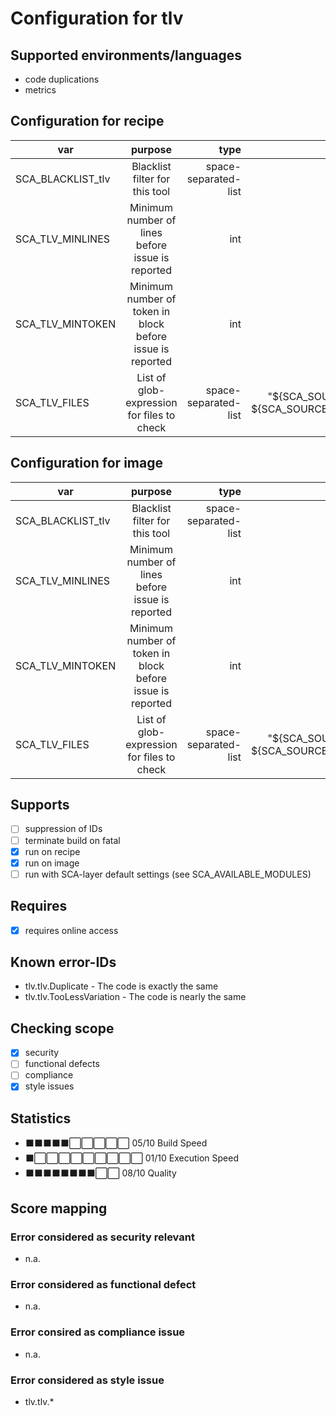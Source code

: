 # Configuration for tlv

## Supported environments/languages

* code duplications
* metrics

## Configuration for recipe

| var | purpose | type | default |
| ------------- |:-------------:| -----:| -----:
| SCA_BLACKLIST_tlv | Blacklist filter for this tool | space-separated-list | "linux-.*"
| SCA_TLV_MINLINES | Minimum number of lines before issue is reported | int | "8"
| SCA_TLV_MINTOKEN | Minimum number of token in block before issue is reported | int | "25"
| SCA_TLV_FILES | List of glob-expression for files to check | space-separated-list | "\${SCA_SOURCES_DIR}/\* \${SCA_SOURCES_DIR}/\*\*/\*"

## Configuration for image

| var | purpose | type | default |
| ------------- |:-------------:| -----:| -----:
| SCA_BLACKLIST_tlv | Blacklist filter for this tool | space-separated-list | "linux-.*"
| SCA_TLV_MINLINES | Minimum number of lines before issue is reported | int | "8"
| SCA_TLV_MINTOKEN | Minimum number of token in block before issue is reported | int | "25"
| SCA_TLV_FILES | List of glob-expression for files to check | space-separated-list | "\${SCA_SOURCES_DIR}/\${sysconfdir}/\* \${SCA_SOURCES_DIR}/\${sysconfdir}/\*\*/\*"

## Supports

* [ ] suppression of IDs
* [ ] terminate build on fatal
* [x] run on recipe
* [x] run on image
* [ ] run with SCA-layer default settings (see SCA_AVAILABLE_MODULES)

## Requires

* [x] requires online access

## Known error-IDs

* tlv.tlv.Duplicate - The code is exactly the same
* tlv.tlv.TooLessVariation - The code is nearly the same

## Checking scope

* [x] security
* [ ] functional defects
* [ ] compliance
* [x] style issues

## Statistics

* ⬛⬛⬛⬛⬛⬜⬜⬜⬜⬜ 05/10 Build Speed
* ⬛⬜⬜⬜⬜⬜⬜⬜⬜⬜ 01/10 Execution Speed
* ⬛⬛⬛⬛⬛⬛⬛⬛⬜⬜ 08/10 Quality

## Score mapping

### Error considered as security relevant

* n.a.

### Error considered as functional defect

* n.a.

### Error consired as compliance issue

* n.a.

### Error considered as style issue

* tlv.tlv.*
